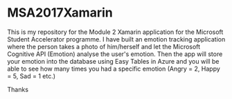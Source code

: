 # MSA2017Xamarin

This is my repository for the Module 2 Xamarin application for the Microsoft Student Accelerator programme.
I have built an emotion tracking application where the person takes a photo of him/herself and let the Microsoft Cognitive API (Emotion) analyse the user's emotion.
Then the app will store your emotion into the database using Easy Tables in Azure and you will be able to see how many times you had a specific emotion (Angry = 2, Happy = 5, Sad = 1 etc.)

Thanks
